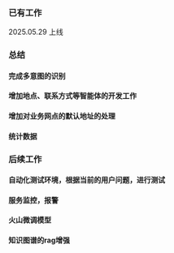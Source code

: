 ### 已有工作
2025.05.29 上线

### 总结

#### 完成多意图的识别

#### 增加地点、联系方式等智能体的开发工作

#### 增加对业务网点的默认地址的处理

#### 统计数据

### 后续工作

#### 自动化测试环境，根据当前的用户问题，进行测试

#### 服务监控，报警

#### 火山微调模型

#### 知识图谱的rag增强
